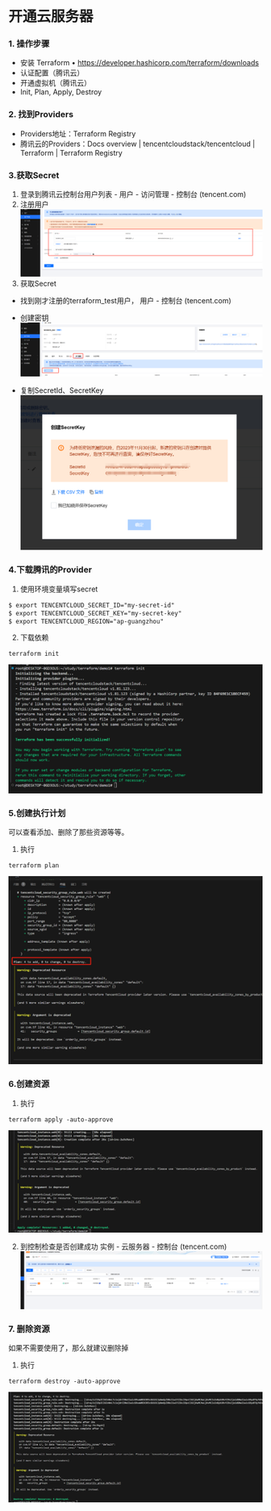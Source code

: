 # 开通云服务器

### 1. 操作步骤
- 安装 Terraform • https://developer.hashicorp.com/terraform/downloads 
- 认证配置（腾讯云）
- 开通虚拟机（腾讯云）
- Init, Plan, Apply, Destroy

### 2. 找到Providers
-  Providers地址：Terraform Registry
-  腾讯云的Providers：Docs overview | tencentcloudstack/tencentcloud | Terraform | Terraform Registry

### 3.获取Secret
1. 登录到腾讯云控制台用户列表 - 用户 - 访问管理 - 控制台 (tencent.com)
2. 注册用户
    ![image](images/访问管理.jpg)
3. 获取Secret
-   找到刚才注册的terraform_test用户， 用户 - 控制台 (tencent.com)
-   创建密钥
    ![image](images/用户详情.png)

-   复制SecretId、SecretKey
    ![image](images/secret.png)


### 4.下载腾讯的Provider

1. 使用环境变量填写secret
 ``` shell
$ export TENCENTCLOUD_SECRET_ID="my-secret-id"
$ export TENCENTCLOUD_SECRET_KEY="my-secret-key"
$ export TENCENTCLOUD_REGION="ap-guangzhou"
  ```
2. 下载依赖
 ``` shell
terraform init
  ```
![image](images/init.jpg)

### 5.创建执行计划
 可以查看添加、删除了那些资源等等。
1. 执行
 ``` shell
terraform plan
  ```
![image](images/plan.jpg)

### 6.创建资源

1. 执行
 ``` shell
terraform apply -auto-approve
  ```
![image](images/apply.jpg)

2. 到控制检查是否创建成功
实例 - 云服务器 - 控制台 (tencent.com)
![image](images/check.jpg)


### 7. 删除资源
 如果不需要使用了，那么就建议删除掉

1. 执行
 ``` shell
terraform destroy -auto-approve
  ```
![image](images/destroy.jpg)